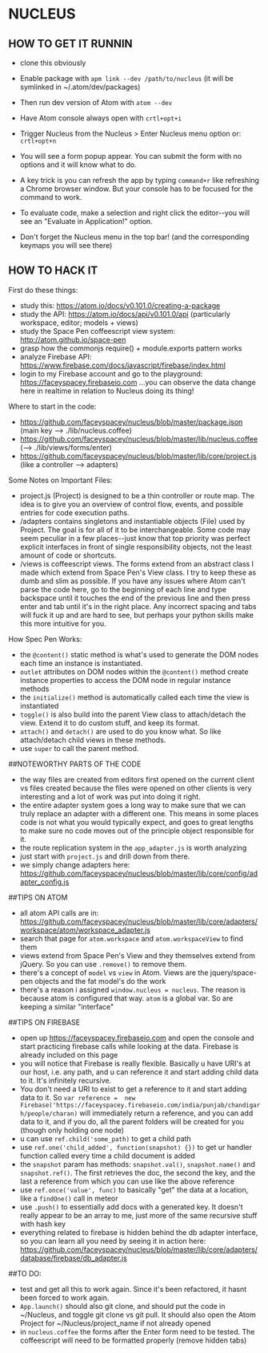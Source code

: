 # NUCLEUS

## HOW TO GET IT RUNNIN

* clone this obviously 

* Enable package with `apm link --dev /path/to/nucleus` (it will be symlinked in ~/.atom/dev/packages)

* Then run dev version of Atom with `atom --dev`

* Have Atom console always open with `crtl+opt+i`

* Trigger Nucleus from the Nucleus > Enter Nucleus menu option or: `crtl+opt+n`

* You will see a form popup appear. You can submit the form with no options and it will know what to do.

* A key trick is you can refresh the app by typing `command+r` like refreshing a Chrome browser window. But your console has to be focused for the command to work. 

* To evaluate code, make a selection and right click the editor--you will see an "Evaluate in Application!" option.

* Don't forget the Nucleus menu in the top bar! (and the corresponding keymaps you will see there)

## HOW TO HACK IT

First do these things:

* study this: https://atom.io/docs/v0.101.0/creating-a-package
* study the API: https://atom.io/docs/api/v0.101.0/api (particularly workspace, editor; models + views)
* study the Space Pen coffeescript view system: http://atom.github.io/space-pen
* grasp how the commonjs require() + module.exports pattern works
* analyze Firebase API: https://www.firebase.com/docs/javascript/firebase/index.html
* login to my Firebase account and go to the playground: https://faceyspacey.firebaseio.com ...you can observe the data change here in realtime in relation to Nucleus doing its thing!

Where to start in the code:

* https://github.com/faceyspacey/nucleus/blob/master/package.json (main key --> ./lib/nucleus.coffee)
* https://github.com/faceyspacey/nucleus/blob/master/lib/nucleus.coffee (--> ./lib/views/forms/enter)
* https://github.com/faceyspacey/nucleus/blob/master/lib/core/project.js (like a controller --> adapters)


Some Notes on Important Files:

* project.js (Project) is designed to be a thin controller or route map. The idea is to give you an overview of control flow, events, and possible entries for code execution paths. 
* /adapters contains singletons and instantiable objects (File) used by Project. The goal is for all of it to be interchangeable. Some code may seem peculiar in a few places--just know that top priority was perfect explicit interfaces in front of single responsibility objects, not the least amount of code or shortcuts. 
* /views is coffeescript views. The forms extend from an abstract class I made which extend from Space Pen's View class. I try to keep these as dumb and slim as possible. If you have any issues where Atom can't parse the code here, go to the beginning of each line and type backspace until it touches the end of the previous line and then press enter and tab until it's in the right place. Any incorrect spacing and tabs will fuck it up and are hard to see, but perhaps your python skills make this more intuitive for you. 


How Spec Pen Works:

* the `@content()` static method is what's used to generate the DOM nodes each time an instance is instantiated. 
* `outlet` attributes on DOM nodes within the `@content()` method create instance properties to access the DOM node in regular instance methods 
* the `initialize()` method is automatically called each time the view is instantiated
* `toggle()` is also build into the parent View class to attach/detach the view. Extend it to do custom stuff, and keep its format.
* `attach()` and `detach()` are used to do you know what. So like attach/detach child views in these methods.
* use `super` to call the parent method. 

##NOTEWORTHY PARTS OF THE CODE
* the way files are created from editors first opened on the current client vs files created because the files were opened on other clients is very interesting and a lot of work was put into doing it right.
* the entire adapter system goes a long way to make sure that we can truly replace an adapter with a different one. This means in some places code is not what you would typically expect, and goes to great lengths to make sure no code moves out of the principle object responsible for it.
* the route replication system in the `app_adapter.js` is worth analyzing
* just start with `project.js` and drill down from there. 
* we simply change adapters here: https://github.com/faceyspacey/nucleus/blob/master/lib/core/config/adapter_config.js

##TIPS ON ATOM
* all atom API calls are in: https://github.com/faceyspacey/nucleus/blob/master/lib/core/adapters/workspace/atom/workspace_adapter.js
* search that page for `atom.workspace` and `atom.workspaceView` to find them
* views extend from Space Pen's View and they themselves extend from jQuery. So you can use `.remove()` to remove them. 
* there's a concept of `model` vs `view` in Atom. Views are the jquery/space-pen objects and the fat model's do the work
* there's a reason i assigned `window.nucleus = nucleus`. The reason is because atom is configured that way. `atom` is a global var. So are keeping a similar "interface"


##TIPS ON FIREBASE
* open up https://faceyspacey.firebaseio.com and open the console and start practicing firebase calls while looking at the data. Firebase is already included on this page
* you will notice that Firebase is really flexible. Basically u have URI's at our host, i.e. any path, and u can reference it and start adding child data to it. It's infinitely recursive. 
* You don't need a URI to exist to get a reference to it and start adding data to it. So `var reference =  new Firebase('https://faceyspacey.firebaseio.com/india/punjab/chandigarh/people/charan)` will immediately return a reference, and you can add data to it, and if you do, all the parent folders will be created for you (though only holding one node)
* u can use `ref.child('some_path)` to get a child path
* use `ref.one('child_added', function(snapshot) {})` to get ur handler function called every time a child document is added
* the `snapshot` param has methods: `snapshot.val()`, `snapshot.name()` and `snapshot.ref()`. The first retrieves the doc, the second the key, and the last a reference from which you can use like the above reference
* use `ref.once('value', func)` to basically "get" the data at a location, like a `findOne()` call in meteor
* use `.push()` to essentially add docs with a generated key. It doesn't really appear to be an array to me, just more of the same recursive stuff with hash key
* everything related to firebase is hidden behind the db adapter interface, so you can learn all you need by seeing it in action here: https://github.com/faceyspacey/nucleus/blob/master/lib/core/adapters/database/firebase/db_adapter.js

##TO DO:

* test and get all this to work again. Since it's been refactored, it hasnt been forced to work again.
* `App.launch()` should also git clone, and should put the code in ~/Nucleus, and toggle git clone vs git pull. It should also open the Atom Project for ~/Nucleus/project_name if not already opened
* in `nucleus.coffee` the forms after the Enter form need to be tested. The coffeescript will need to be formatted properly (remove hidden tabs)
